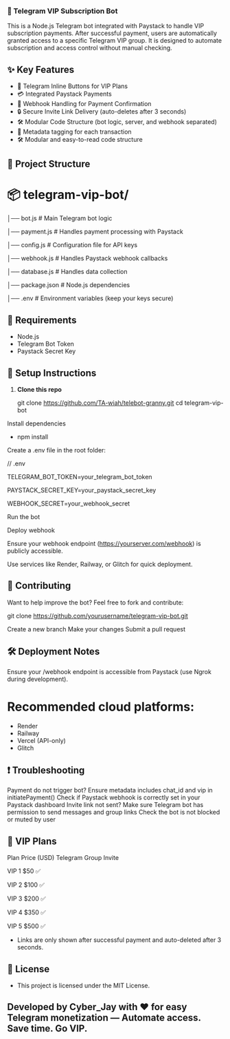 ### 💎 Telegram VIP Subscription Bot
This is a Node.js Telegram bot integrated with Paystack to handle VIP subscription payments. After successful payment, users are automatically granted access to a specific Telegram VIP group. It is designed to automate subscription and access control without manual checking.

## ✨ Key Features

- 🔘 Telegram Inline Buttons for VIP Plans
- 💳 Integrated Paystack Payments
- 🔁 Webhook Handling for Payment Confirmation
- 🔒 Secure Invite Link Delivery (auto-deletes after 3 seconds)
- 🛠️ Modular Code Structure (bot logic, server, and webhook separated)
- 🧾 Metadata tagging for each transaction
- 🛠️ Modular and easy-to-read code structure

## 📁 Project Structure

# 📦 telegram-vip-bot/ 

│── bot.js          # Main Telegram bot logic

│── payment.js      # Handles payment processing with Paystack

│── config.js       # Configuration file for API keys

│── webhook.js      # Handles Paystack webhook callbacks

│── database.js     # Handles data collection

│── package.json    # Node.js dependencies

│── .env            # Environment variables (keep your keys secure)



## 🧩 Requirements

- Node.js
- Telegram Bot Token
- Paystack Secret Key

## 🔧 Setup Instructions

1. **Clone this repo**

   git clone https://github.com/TA-wiah/telebot-granny.git
   cd telegram-vip-bot

Install dependencies
- npm install

Create a .env file in the root folder:

// .env

TELEGRAM_BOT_TOKEN=your_telegram_bot_token

PAYSTACK_SECRET_KEY=your_paystack_secret_key

WEBHOOK_SECRET=your_webhook_secret


Run the bot

Deploy webhook

Ensure your webhook endpoint (https://yourserver.com/webhook) is publicly accessible.

Use services like Render, Railway, or Glitch for quick deployment.

## 🤝 Contributing

Want to help improve the bot? 
Feel free to fork and contribute:

git clone https://github.com/yourusername/telegram-vip-bot.git

Create a new branch
Make your changes
Submit a pull request

## 🛠️ Deployment Notes

Ensure your /webhook endpoint is accessible from Paystack (use Ngrok during development).

# Recommended cloud platforms:
- Render
- Railway
- Vercel (API-only)
- Glitch



## ❗ Troubleshooting

Payment do not trigger bot?
Ensure metadata includes chat_id and vip in initiatePayment()
Check if Paystack webhook is correctly set in your Paystack dashboard
Invite link not sent?
Make sure Telegram bot has permission to send messages and group links
Check the bot is not blocked or muted by user


## 💬 VIP Plans
Plan	 Price (USD)	 Telegram Group Invite

VIP 1	  $50	           ✅

VIP 2	  $100		   ✅

VIP 3	  $200	           ✅

VIP 4	  $350	           ✅

VIP 5	  $500	           ✅

- Links are only shown after successful payment and auto-deleted after 3 seconds.

## 📜 License

- This project is licensed under the MIT License.

Developed by Cyber_Jay with ❤️ for easy Telegram monetization — Automate access. Save time. Go VIP.
---
